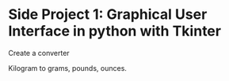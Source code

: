 # Side Project 1: Graphical User Interface in python with Tkinter

Create a converter

Kilogram to grams, pounds, ounces.

